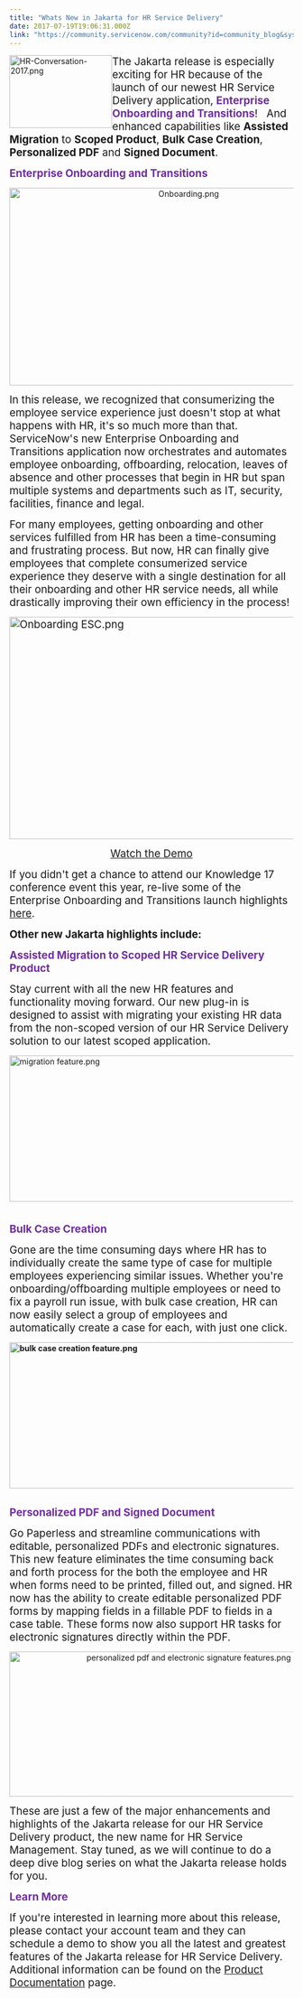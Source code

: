 ```yaml
---
title: "Whats New in Jakarta for HR Service Delivery"
date: 2017-07-19T19:06:31.000Z
link: "https://community.servicenow.com/community?id=community_blog&sys_id=949caae1dbd0dbc01dcaf3231f9619f0"
---
```

<p><img   alt="HR-Conversation-2017.png" class="image-10 jive-image" height="129" src="6f982335dbd493041dcaf3231f96198b.iix" style="float: left; height: 129px; width: 182.306px;" width="182"/></p><p></p><p><span style="font-size: 14.0pt;">The Jakarta release is especially exciting for HR because of the launch of our newest HR Service Delivery application, <span style="color: #7030a0;"><strong>Enterprise Onboarding and Transitions</strong></span>!   </span><span style="font-size: 14pt;">And enhanced capabilities like <strong>Assisted Migration</strong> to <strong>Scoped Product</strong>, <strong>Bulk Case Creation</strong>, <strong>Personalized PDF</strong> and <strong>Signed Document</strong>.</span></p><p></p><p></p><p></p><p><span style="; color: #7030a0; font-size: 14pt;"><strong>Enterprise Onboarding and Transitions</strong></span></p><p></p><p style="text-align: center;"><img   alt="Onboarding.png" class="image-2 jive-image" src="3d3d048adb509fc03eb27a9e0f9619e1.iix" style="width: 620px; height: 350px;"/></p><p></p><p><span style="font-size: 14pt;">In this release, we recognized that consumerizing the employee service experience just doesn't stop at what happens with HR, it's so much more than that. ServiceNow's new Enterprise Onboarding and Transitions application now orchestrates and automates employee onboarding, offboarding, relocation, leaves of absence and other processes that begin in HR but span multiple systems and departments such as IT, security, facilities, finance and legal. </span></p><p></p><p><span style="font-size: 14pt;">For many employees, getting onboarding and other services fulfilled from HR has been a time-consuming and frustrating process. But now, HR can finally give employees that complete consumerized service experience they deserve with a single destination for all their onboarding and other HR service needs, all while drastically improving their own efficiency in the process! </span></p><p></p><p></p><p><span style="font-size: 14.0pt;"><img   alt="Onboarding ESC.png" class="image-3 jive-image" src="56caa73ddb1893041dcaf3231f9619b4.iix" style="width: 620px; height: 394px; display: block; margin-left: auto; margin-right: auto;"/></span></p><p></p><p align="center" style="text-align: center;"><span style="font-size: 14.0pt;"><a title="ww.youtube.com/watch?v=BHyfslFhkeA&t=1s&list=PLtPPHGXv_JplZtVzMmObTFNEk5MijTx6k&index=37" href="https://www.youtube.com/watch?v=BHyfslFhkeA&amp;t=1s&amp;list=PLtPPHGXv_JplZtVzMmObTFNEk5MijTx6k&amp;index=37">Watch the Demo</a></span></p><p></p><p><span style="font-size: 14.0pt;">If you didn't get a chance to attend our Knowledge 17 conference event this year, re-live some of the Enterprise Onboarding and Transitions launch highlights </span><a href="https://knowledge.servicenow.com/video-library.html?tab=hr"><span style="font-size: 14.0pt;">here</span></a><span style="font-size: 14.0pt;">.</span></p><p></p><p><span style="font-size: 14.0pt;"><strong>Other new Jakarta highlights include:</strong></span></p><p></p><p><span style="color: #7030a0; font-size: 14.0pt;"><strong>Assisted Migration to Scoped HR Service Delivery Product</strong></span></p><p></p><p><span style="font-size: 14.0pt;">Stay current with all the new HR features and functionality moving forward. Our new plug-in is designed to assist with migrating your existing HR data from the non-scoped version of our HR Service Delivery solution to our latest scoped application.</span></p><p></p><p><img   alt="migration feature.png" class="image-7 jive-image" src="7bcd858edb54130468c1fb651f96195f.iix" style="width: 620px; height: 259px; display: block; margin-left: auto; margin-right: auto;"/></p><p><span style="font-size: 14.0pt;"><br/> <span style="color: #7030a0;"><strong>Bulk Case Creation</strong></span></span></p><p></p><p><span style="font-size: 14.0pt;">Gone are the time consuming days where HR has to individually create the same type of case for multiple employees experiencing similar issues. Whether you're onboarding/offboarding multiple employees or need to fix a payroll run issue, with bulk case creation, HR can now easily select a group of employees and automatically create a case for each, with just one click.</span></p><p></p><p></p><p><strong> <img   alt="bulk case creation feature.png" class="image-8 jive-image" src="d1de6406dbd857049c9ffb651f961913.iix" style="width: 620px; height: 259px; display: block; margin-left: auto; margin-right: auto;"/><br/></strong></p><p></p><p></p><p><span style="color: #7030a0; font-size: 14.0pt;"><strong>Personalized PDF and Signed Document</strong></span></p><p></p><p><span style="font-size: 14.0pt;">Go Paperless and streamline communications with editable, personalized PDFs and electronic signatures. This new feature eliminates the time consuming back and forth process for the both the employee and HR when forms need to be printed, filled out, and signed.</span> <span style="font-size: 14.0pt;">HR now has the ability to create editable personalized PDF forms by mapping fields in a fillable PDF to fields in a case table. These forms now also support HR tasks for electronic signatures directly within the PDF.</span></p><p></p><p style="text-align: center;"><img   alt="personalized pdf and electronic signature features.png" class="image-9 jive-image" src="4f5b8cc2db1c1344e9737a9e0f9619df.iix" style="width: 620px; height: 257px;"/></p><p></p><p><span style="font-size: 14.0pt;">These are just a few of the major enhancements and highlights of the Jakarta release for our HR Service Delivery product, the new name for HR Service Management. Stay tuned, as we will continue to do a deep dive blog series on what the Jakarta release holds for you. </span></p><p></p><p><span style="color: #7030a0; font-size: 14.0pt;"><strong>Learn More</strong></span></p><p></p><p><span style="font-size: 14.0pt;">If you're interested in learning more about this release, please contact your account team and they can schedule a demo to show you all the latest and greatest features of the Jakarta release for HR Service Delivery. Additional information can be found on the <a title="ocs.servicenow.com/bundle/jakarta-service-management-for-the-enterprise/page/product/human-resources/reference/r_HRLandingPage.html" href="https://docs.servicenow.com/bundle/jakarta-service-management-for-the-enterprise/page/product/human-resources/reference/r_HRLandingPage.html">Product Documentation</a> page.<br/></span></p>